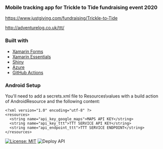 ﻿### Mobile tracking app for Trickle to Tide fundraising event 2020

https://www.justgiving.com/fundraising/Trickle-to-Tide

http://adventurelog.co.uk/ttt/


### Built with

- <a href="https://github.com/xamarin/Xamarin.Forms" target="_blank">Xamarin Forms</a>
- <a href="https://github.com/xamarin/Essentials" target="_blank">Xamarin Essentials</a>
- <a href="https://github.com/shinyorg/shiny" target="_blank">Shiny</a>
- <a href="https://azure.microsoft.com/" target="_blank">Azure</a>
- <a href="https://github.com/features/actions" target="_blank">GitHub Actions</a>


### Android Setup

You'll need to add a secrets.xml file to Resources\values with a build action of AndroidResource and the following content:

```
<?xml version="1.0" encoding="utf-8" ?>
<resources>
  <string name="api_key_google_maps">MAPS API KEY</string>
  <string name="api_key_ttt">TTT SERVICE API KEY</string>
  <string name="api_endpoint_ttt">TTT SERVICE ENDPOINT</string>
</resources>
```
[![License: MIT](https://img.shields.io/badge/License-MIT-yellow.svg)](https://opensource.org/licenses/MIT)
![Deploy API](https://github.com/RandomBlueThing/TrickleToTide/workflows/Deploy%20API/badge.svg)
